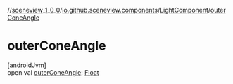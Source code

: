 //[sceneview_1_0_0](../../../index.md)/[io.github.sceneview.components](../index.md)/[LightComponent](index.md)/[outerConeAngle](outer-cone-angle.md)

# outerConeAngle

[androidJvm]\
open val [outerConeAngle](outer-cone-angle.md): [Float](https://kotlinlang.org/api/latest/jvm/stdlib/kotlin/-float/index.html)
